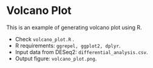 # Volcano Plot
This is an example of generating volcano plot using R.
* Check `volcano_plot.R` .
* R requirements: `ggrepel, ggplot2, dplyr`.
* Input data from DESeq2: `differential_analysis.csv`.
* Output figure: `volcano_plot.png`.